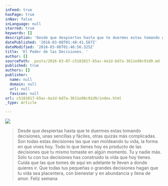 ```yaml
---
inFeed: true
hasPage: true
inNav: false
inLanguage: null
starred: true
keywords: []
description: 'Desde que despiertas hasta que te duermes estas tomando decisiones, unas sencillas y fáciles, otras quizás más complicadas. Son todas estas decisiones las que van moldeando tu vida, la forma en que vives hoy. Todo lo que tienes hoy es producto de las decisiones que tu mismo tomaste en algún momento. Tu y nadie más. Sólo tu con tus decisiones has construido la vida que hoy tienes. Cuida que las que tomes de aquí en adelante te lleven a donde quieres ir. Que todas tus pequeñas o grandes decisiones hagan que tu vida sea placentera, con bienestar y en abundancia y llena de amor. Feliz semana'
datePublished: '2016-03-08T01:48:41.567Z'
dateModified: '2016-03-08T01:46:56.325Z'
title: 'El Poder de las Decisiones. '
author: []
sourcePath: _posts/2016-03-07-c5181017-b5ac-4a1d-bd7a-3611e98c91d9.md
published: true
authors: []
publisher:
  name: null
  domain: null
  url: null
  favicon: null
url: c5181017-b5ac-4a1d-bd7a-3611e98c91d9/index.html
_type: Article

---
```

![](https://the-grid-user-content.s3-us-west-2.amazonaws.com/1c89497a-c6c8-4372-83ba-e36734ab0fce.jpg)

> Desde que despiertas hasta que te duermes estas tomando decisiones, unas sencillas y fáciles, otras quizás más complicadas. Son todas estas decisiones las que van moldeando tu vida, la forma en que vives hoy. Todo lo que tienes hoy es producto de las decisiones que tu mismo tomaste en algún momento. Tu y nadie más. Sólo tu con tus decisiones has construido la vida que hoy tienes. Cuida que las que tomes de aquí en adelante te lleven a donde quieres ir. Que todas tus pequeñas o grandes decisiones hagan que tu vida sea placentera, con bienestar y en abundancia y llena de amor. Feliz semana